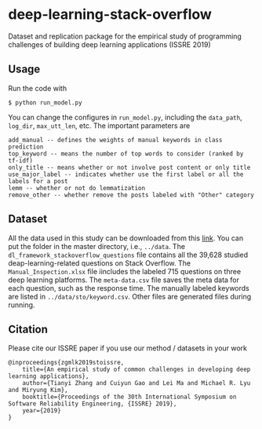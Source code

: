 # deep-learning-stack-overflow
Dataset and replication package for the empirical study of programming challenges of building deep learning applications (ISSRE 2019)

## Usage
Run the code with
```
$ python run_model.py
```

You can change the configures in `run_model.py`, including the `data_path`, `log_dir`, `max_utt_len`, etc. The important parameters are 
```
add_manual -- defines the weights of manual keywords in class prediction
top_keyword -- means the number of top words to consider (ranked by tf-idf)
only_title -- means whether or not involve post content or only title
use_major_label -- indicates whether use the first label or all the labels for a post
lemm -- whether or not do lemmatization
remove_other -- whether remove the posts labeled with "Other" category
```

## Dataset

All the data used in this study can be downloaded from this [link](https://drive.google.com/open?id=1bKCX2raszVo7BVGhIkY_Xlt3EoXgHq0k). You can put the folder in the master directory, i.e., `../data`. The `dl_framework_stackoverflow_questions` file contains all the 39,628 studied deap-learning-related questions on Stack Overflow. The `Manual_Inspection.xlsx` file iincludes the labeled 715 questions on three deep learning platforms. The `meta-data.csv` file saves the meta data for each question, such as the response time. The manually labeled keywords are listed in `../data/sto/keyword.csv`. Other files are generated files during running.

## Citation
Please cite our ISSRE paper if you use our method / datasets in your work

```
@inproceedings{zgmlk2019stoissre,
    title={An empirical study of common challenges in developing deep learning applications},
    author={Tianyi Zhang and Cuiyun Gao and Lei Ma and Michael R. Lyu and Miryung Kim},
    booktitle={Proceedings of the 30th International Symposium on Software Reliability Engineering, {ISSRE} 2019},
    year={2019}
}
```